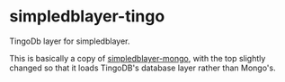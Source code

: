 simpledblayer-tingo
===================

TingoDb layer for simpledblayer.

This is basically a copy of [simpledblayer-mongo](https://github.com/mercmobily/simpledblayer-mongo), with the top slightly changed so that it loads TingoDB's database layer rather than Mongo's.

